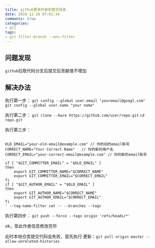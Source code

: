 ```yaml
---
title: github更改作者的提交信息
date: 2018-12-20 07:01:34 
comments: true  
categories:  
- git  
tags:
- git filter-branch --env-filter
---
```


## 问题发现
`github`拉取代码分支后提交后贡献值不增加


## 解决办法
执行第一步：
`git config --global user.email "youremail@googl.com" `  
`git config --global user.name "your name"`

执行第二步：
`git clone --bare https://github.com/user/repo.git`
`cd repo.git`

执行第三步：

```git filter-branch --env-filter '

OLD_EMAIL="your-old-email@example.com" // 你的旧的email账号
CORRECT_NAME="Your Correct Name"   // 你的新的用户名
CORRECT_EMAIL="your-correct-email@example.com" // 你的新的email账号

if [ "$GIT_COMMITTER_EMAIL" = "$OLD_EMAIL" ]
then
    export GIT_COMMITTER_NAME="$CORRECT_NAME"
    export GIT_COMMITTER_EMAIL="$CORRECT_EMAIL"
fi
if [ "$GIT_AUTHOR_EMAIL" = "$OLD_EMAIL" ]
then
    export GIT_AUTHOR_NAME="$CORRECT_NAME"
    export GIT_AUTHOR_EMAIL="$CORRECT_EMAIL"
fi
' --tag-name-filter cat -- --branches --tags
```

执行第四步：
`git push --force --tags origin 'refs/heads/*'`

ok，至此作者信息修改完毕


此时本地仓库提交代码会失败，首先执行 更新：`git pull origin master --allow-unrelated-histories`